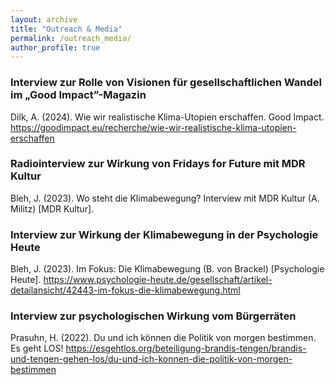 ```yaml
---
layout: archive
title: "Outreach & Media"
permalink: /outreach_media/
author_profile: true
---
```



### Interview zur Rolle von Visionen für gesellschaftlichen Wandel im „Good Impact”-Magazin
Dilk, A. (2024). Wie wir realistische Klima-Utopien erschaffen. Good Impact. https://goodimpact.eu/recherche/wie-wir-realistische-klima-utopien-erschaffen

### Radiointerview zur Wirkung von Fridays for Future mit MDR Kultur 
Bleh, J. (2023). Wo steht die Klimabewegung? Interview mit MDR Kultur (A. Militz) [MDR Kultur].

### Interview zur Wirkung der Klimabewegung in der Psychologie Heute
Bleh, J. (2023). Im Fokus: Die Klimabewegung (B. von Brackel) [Psychologie Heute]. https://www.psychologie-heute.de/gesellschaft/artikel-detailansicht/42443-im-fokus-die-klimabewegung.html

### Interview zur psychologischen Wirkung vom Bürgerräten
Prasuhn, H. (2022). Du und ich können die Politik von morgen bestimmen. Es geht LOS! https://esgehtlos.org/beteiligung-brandis-tengen/brandis-und-tengen-gehen-los/du-und-ich-konnen-die-politik-von-morgen-bestimmen
